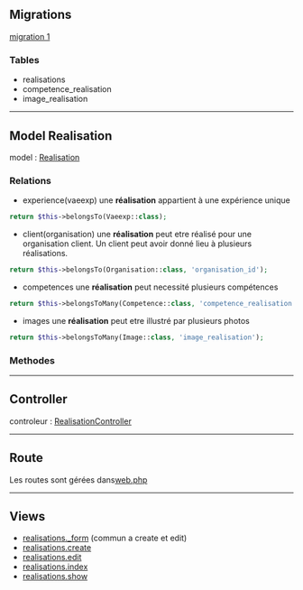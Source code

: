<!--
realisations
[migration 1](../../srcLaravel/database/migrations/
.php
)
[OrganisationSeeder](../../srcLaravel/database/seeders/OrganisationSeeder.php)
Realisation
-->

## Migrations
[migration 1](../../srcLaravel/database/migrations/2025_07_12_025950_create_realisations_table.php)

### Tables
- realisations
- competence_realisation
- image_realisation

---
## Model Realisation
model : [Realisation](../../srcLaravel/app/Models/Realisation.php)

### Relations

- experience(vaeexp)
une **réalisation** appartient à une expérience unique
```php
return $this->belongsTo(Vaeexp::class);
```

- client(organisation)
une **réalisation** peut etre réalisé pour une organisation client. Un client peut avoir donné lieu à plusieurs réalisations.
```php
return $this->belongsTo(Organisation::class, 'organisation_id');
```

- competences
une **réalisation** peut necessité plusieurs compétences
```php
return $this->belongsToMany(Competence::class, 'competence_realisation');
```

- images
une **réalisation** peut etre illustré par plusieurs photos
```php
return $this->belongsToMany(Image::class, 'image_realisation');
```

### Methodes

---
## Controller
controleur : [RealisationController](../../srcLaravel/app/Http/RealisationController.php)

---
## Route
Les routes sont gérées dans[web.php](../../srcLaravel/routes/web.php)

---
## Views
- [realisations._form](../../srcLaravel/resources/views/realisations/_form.blade.php)  (commun a create et edit)
- [realisations.create](../../srcLaravel/resources/views/realisations/create.blade.php)
- [realisations.edit](../../srcLaravel/resources/views/realisations/edit.blade.php)
- [realisations.index](../../srcLaravel/resources/views/realisations/index.blade.php)
- [realisations.show](../../srcLaravel/resources/views/realisations/show.blade.php)
